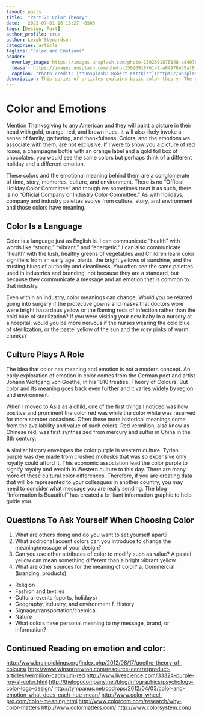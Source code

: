 ```yaml
---
layout: posts
title:  "Part 2: Color Theory"
date:   2023-07-01 16:13:27 -0500
tags: [Design, Part]
author_profile: true
author: Leigh Stewardson
categories: article
tagline: "Color and Emotions"
header:
  overlay_image: https://images.unsplash.com/photo-1502691876148-a84978e59af8
  teaser: https://images.unsplash.com/photo-1502691876148-a84978e59af8
  caption: "Photo credit: [**Unsplash: Robert Katzki**](https://unsplash.com/@ro_ka)"
description: This series of articles explains basic color theory. The second post explores color and emotions.
---
```

# Color and Emotions
Mention Thanksgiving to any American and they will paint a picture in their head with gold, orange, red, and brown hues. It will also likely invoke a sense of family, gathering, and thankfulness. Colors, and the emotions we associate with them, are not exclusive. If I were to show you a picture of red roses, a champagne bottle with an orange label and a gold foil box of chocolates, you would see the same colors but perhaps think of a different holiday and a different emotion.

These colors and the emotional meaning behind them are a conglomerate of time, story, memories, culture, and environment. There is no “Official Holiday Color Committee” and though we sometimes treat it as such, there is no “Official Company or Industry Color Committee.” As with holidays, company and industry palettes evolve from culture, story, and environment and those colors have meaning.

## Color Is a Language
Color is a language just as English is. I can communicate “health” with words like “strong,” “vibrant,” and “energetic.” I can also communicate “health‘ with the lush, healthy greens of vegetables and
Children learn color signifiers from an early age.
plants, the bright yellows of sunshine, and the trusting blues of authority and cleanliness. You often see the same palettes used in industries and branding, not because they are a standard, but because they communicate a message and an emotion that is common to that industry.

Even within an industry, color meanings can change. Would you be relaxed going into surgery if the protective gowns and masks that doctors wore were bright hazardous yellow or the flaming reds of infection rather than the cold blue of sterilization? If you were visiting your new baby in a nursery at a hospital, would you be more nervous if the nurses wearing the cold blue of sterilization, or the pastel yellow of the sun and the rosy pinks of warm cheeks?

## Culture Plays A Role
The idea that color has meaning and emotion is not a modern concept. An early exploration of emotion in color comes from the German poet and artist Johann Wolfgang von Goethe, in his 1810 treatise, Theory of Colours. But color and its meaning goes back even further and it varies widely by region and environment.

When I moved to Asia as a child, one of the first things I noticed was how positive and prominent the color red was while the color white was reserved for more somber occasions. Often these more historical meanings come from the availability and value of such colors. Red vermilion, also know as Chinese red, was first synthesized from mercury and sulfur in China in the 8th century.

A similar history envelopes the color purple in western culture. Tyrian purple was dye made from crushed mollusks that was so expensive only royalty could afford it. This economic association lead the color purple to signify royalty and wealth in Western culture to this day. There are many more of these cultural color differences. Therefore, if
you are creating data that will be represented to your colleagues in another country, you may need to consider what message you are really sending. The blog “Information Is Beautiful” has created a brilliant information graphic to help guide you.

## Questions To Ask Yourself When Choosing Color
1. What are others doing and do you want to set yourself apart?
2. What additional accent colors can you introduce to change the meaning/message of your design?
3. Can you use other attributes of color to modify such as value? A pastel yellow can mean something different than a bright vibrant yellow.
4. What are other sources for the meaning of color? a. Commercial (branding, products)
* Religion
* Fashion and textiles
* Cultural events (sports, holidays)
* Geography, industry, and environment f. History
* Signage/transportation/chemical
* Nature
* What colors have personal meaning to my message, brand, or information?

## Continued Reading on emotion and color:
http://www.brainpickings.org/index.php/2012/08/17/goethe-theory-of-colours/
http://www.winsornewton.com/resource-centre/product-articles/vermilion-cadmium-red
http://www.livescience.com/33324-purple-roy-al-color.html
http://thelogocompany.net/blog/infographics/psychology-color-logo-design/
http://tympanus.net/codrops/2012/04/03/color-and-emotion-what-does-each-hue-mean/
http://www.color-wheel-pro.com/color-meaning.html
http://www.colorcom.com/research/why-color-matters
http://www.colormatters.com/ http://www.colorsystem.com/